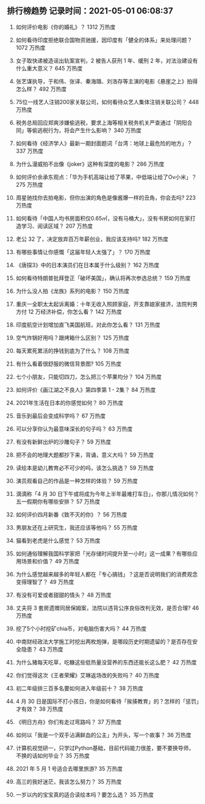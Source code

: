 
## 排行榜趋势 记录时间：2021-05-01 06:08:37
  
  1. 如何评价电影《你的婚礼》？ 1312 万热度
    
  2. 如何看待印度拒绝联合国物资驰援，因印度有「健全的体系」来处理问题？ 1072 万热度
    
  3. 女子取快递被造谣出轨案宣判，2 被告人获刑 1 年、缓刑 2 年，对法治建设有什么重大意义？ 645 万热度
    
  4. 张艺谋执导，于和伟、张译、秦海璐、刘浩存等主演的电影《悬崖之上》拍得怎么样？ 492 万热度
    
  5. 75位一线艺人注销200家关联公司，如何看待众艺人集体注销关联公司？ 448 万热度
    
  6. 税务总局回应郑爽涉嫌偷逃税，要求上海等相关税务机关严查通过「阴阳合同」等偷逃税行为，将会产生什么影响？ 340 万热度
    
  7. 如何看待《经济学人》最新一期封面题词「台湾：地球上最危险的地方」？ 337 万热度
    
  8. 为什么漫威拍不出像《joker》这种有深度的电影？ 286 万热度
    
  9. 如何评价余承东观点：「华为手机高端让给了苹果，中低端让给了Ov小米」？ 275 万热度
    
  10. 周星驰找你去拍电影，但你出演的角色是像酱爆一样的丑角，你会去吗? 223 万热度
    
  11. 如何看待「中国人均书房面积仅0.65㎡，没有马桶大」，没有书房如何在家打造学习、阅读区域？ 207 万热度
    
  12. 老公 32 了，决定放弃百万年薪创业，我应该支持吗? 182 万热度
    
  13. 有哪些事情让你感慨「这届年轻人太强了」？ 170 万热度
    
  14. 《唐探3》中的日本演员们在日本属于什么级别？ 162 万热度
    
  15. 如何看待特朗普批拜登正「破坏美国」，确认将再次参选总统？ 159 万热度
    
  16. 为什么没人拍《龙族》系列的电影？ 150 万热度
    
  17. 重庆一全职太太起诉离婚：十年无收入照顾家庭，开支靠娘家接济，法院判男方付 12 万经济补偿，你怎么看？ 142 万热度
    
  18. 印度航空计划增加直飞美国航班，对此你怎么看？ 131 万热度
    
  19. 空气炸锅好用吗？跟烤箱什么区别？ 125 万热度
    
  20. 每天累死累活的挣钱到底为了什么？ 108 万热度
    
  21. 有什么看着很舒服的微信背景图? 105 万热度
    
  22. 七个小朋友，只能切四刀，怎么把三个苹果均分？ 104 万热度
    
  23. 如何评价《画江湖之不良人》第四季第 1 - 2集？ 84 万热度
    
  24. 2021年生活在日本的你感觉如何？ 80 万热度
    
  25. 音乐到最后会变成科学吗？ 67 万热度
    
  26. 可以分享你认为最意味深长的句子吗？ 63 万热度
    
  27. 有没有新鲜出炉的沙雕句子？ 59 万热度
    
  28. 把不会的地理大题都抄下来，背诵，意义大吗？ 59 万热度
    
  29. 读绘本是幼儿教育必不可少的吗，该怎么挑选？ 59 万热度
    
  30. 演员观看自己的作品是一种怎样的体验？ 59 万热度
    
  31. 滴滴称「4 月 30 日下午或将成为今年上半年最难打车日」，你那儿情况如何？五一假期你有哪些安排？ 57 万热度
    
  32. 如何评价四月新番《致不灭的你》？ 56 万热度
    
  33. 男朋友还在上研究生，我还应该等他吗？ 55 万热度
    
  34. 猫看到老虎是什么感觉？ 53 万热度
    
  35. 如何通俗理解我国科学家把「光存储时间提升至一小时」这一成果？有哪些应用场景和价值？ 49 万热度
    
  36. 为什么感觉越来越多的年轻人都在「专心搞钱」？这是否说明我们的消费观念变得理智了？ 49 万热度
    
  37. 有没有可爱或者甜甜的情头？ 48 万热度
    
  38. 丈夫将 3 套房遗赠同居保姆案，法院以违背公序良俗改判无效，是否合理? 46 万热度
    
  39. 挖了5个小时挖矿chia币，对电脑伤害大吗？ 44 万热度
    
  40. 中南财经政法大学施工时挖出两枚炮弹，是哪段历史时期遗留的？是否存在安全隐患？ 43 万热度
    
  41. 为什么猪每天吃草，吃糠这些低热量没营养的东西还能长这么肥？ 42 万热度
    
  42. 你们觉得这次《王者荣耀》艾琳返场改的失败吗？ 40 万热度
    
  43. 初二年级排三百多名要如何进入年级前十？ 38 万热度
    
  44. 4 月 30 日是国际不打小孩日，你是如何看待「挨揍教育」的？怎样的「惩罚」才有效？ 38 万热度
    
  45. 《明日方舟》你们有走过弯路吗？ 37 万热度
    
  46. 如何以「我是一个双手沾满鲜血的公主」为开头，写一个故事？ 36 万热度
    
  47. 计算机视觉研一，只学过Python基础，目前代码能力很差，要不要换导师，不换的话如何毕业？ 35 万热度
    
  48. 2021 年 5 月 1 号适合去哪里旅游? 35 万热度
    
  49. 高三的我好迷茫，我该怎么努力？ 35 万热度
    
  50. 一岁以内的宝宝真的适合读绘本吗？要怎么选？ 35 万热度
    